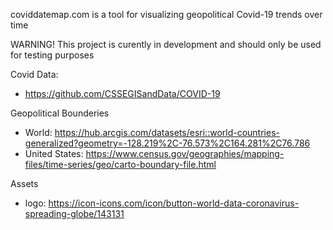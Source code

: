 coviddatemap.com is a tool for visualizing geopolitical Covid-19 trends over time

WARNING! This project is curently in development and should only be used for testing purposes

Covid Data: 
* https://github.com/CSSEGISandData/COVID-19

Geopolitical Bounderies
* World: https://hub.arcgis.com/datasets/esri::world-countries-generalized?geometry=-128.219%2C-76.573%2C164.281%2C76.786
* United States: https://www.census.gov/geographies/mapping-files/time-series/geo/carto-boundary-file.html

Assets
* logo: https://icon-icons.com/icon/button-world-data-coronavirus-spreading-globe/143131
